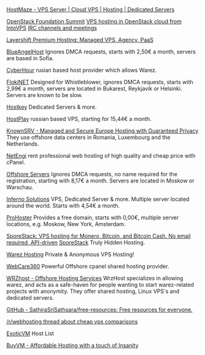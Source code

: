 
[HostMaze - VPS Server | Cloud VPS | Hosting | Dedicated Servers](https://hostmaze.com/)

[OpenStack Foundation Summit](https://github.com/OpenStack-mobile/summit-app-ios)
[VPS hosting in OpenStack cloud from IntoVPS](https://intovps.com/)
[IRC channels and meetings](https://eavesdrop.openstack.org/)

[Layershift Premium Hosting: Managed VPS, Agency, PaaS](https://www.layershift.com/)

[BlueAngelHost](https://www.blueangelhost.com/)
Ignores DMCA requests, starts with 2,50€ a month, servers are based in Sofia.

[CyberHour](https://www.cyberhour.com/)
rusian based host provider which allows Warez.

[FlokiNET](https://flokinet.is/)
Designed for Whistleblower, ignores DMCA requests, starts with 2,99€ a month, servers are located in Bukarest, Reykjavik or Helsinki. Servers are known to be slow.

[Hostkey](https://www.hostkey.com/)
Dedicated Servers & more.

[HostPlay](https://www.hostplay.com/)
russian based VPS, starting for 15,44€ a month.

[KnownSRV - Managed and Secure Europe Hosting with Guaranteed Privacy](https://knownsrv.com/)
They use offshore data centers in Romania, Luxembourg and the Netherlands.

[NetEngi](https://netengi.com/)
rent professional web hosting of high quality and cheap price with cPanel.

[Offshore Servers](https://www.offshore-servers.com/)
Ignores DMCA requests, no name required for the registration, starting with 8,17€ a month. Servers are located in Moskow or Warschau.

[Inferno Solutions](https://inferno.name/)
VPS, Dedicated Server & more. Multiple server located around the world. Starts with 4,54€ a month.

[ProHoster](https://prohoster.info/?partner=483528)
Provides a free domain, starts with 0,00€, multiple server locations, e.g. Moskow, New York, Amsterdam.

[SporeStack: VPS hosting for Monero, Bitcoin, and Bitcoin Cash. No email required, API-driven](https://sporestack.com/)
[SporeStack](https://sporestack.com/news/#2019-02-27)
Truly Hidden Hosting.

[Warez Hosting](https://warezhosting.ru/)
Private & Anonymous VPS Hosting!

[WebCare360](https://webcare360.com/)
Powerful Offshore cpanel shared hosting provider.

[WRZhost - Offshore Hosting Services](https://wrzhost.com/)
WrzHost specializes in allowing warez, and acts as a safe-haven for people wanting to start warez-related projects with anonymity. They offer shared hosting, Linux VPS's and dedicated servers.

[GitHub - SathiraSriSathsara/free-resources: Free resources for everyone.](https://github.com/SathiraSriSathsara/free-resources)

[/r/webhosting thread about cheap vps comparisons](https://www.reddit.com/r/webhosting/comments/nn6zoa/cheap_vps_hosting_comparison/)

[ExoticVM](https://www.exoticvm.com/)
Host List

[BuyVM - Affordable Hosting with a touch of Insanity](https://buyvm.net/)
